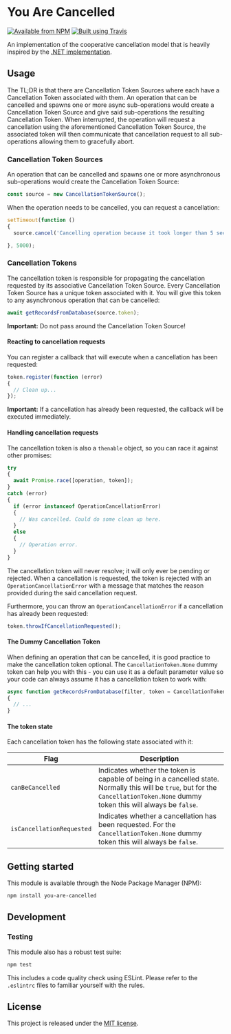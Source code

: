 # You Are Cancelled

[![Available from NPM](https://img.shields.io/npm/v/you-are-cancelled.svg?maxAge=900)](https://www.npmjs.com/package/you-are-cancelled)
[![Built using Travis](https://img.shields.io/travis/com/lsphillips/YouAreCancelled/master.svg?maxAge=900)](https://travis-ci.com/lsphillips/YouAreCancelled)

An implementation of the cooperative cancellation model that is heavily inspired by the [.NET implementation](https://docs.microsoft.com/en-us/dotnet/standard/threading/cancellation-in-managed-threads).

## Usage

The TL;DR is that there are Cancellation Token Sources where each have a Cancellation Token associated with them. An operation that can be cancelled and spawns one or more async sub-operations would create a Cancellation Token Source and give said sub-operations the resulting Cancellation Token. When interrupted, the operation will request a cancellation using the aforementioned Cancellation Token Source, the associated token will then communicate that cancellation request to all sub-operations allowing them to gracefully abort.

### Cancellation Token Sources

An operation that can be cancelled and spawns one or more asynchronous sub-operations would create the Cancellation Token Source:

``` js
const source = new CancellationTokenSource();
```

When the operation needs to be cancelled, you can request a cancellation:

``` js
setTimeout(function ()
{
  source.cancel('Cancelling operation because it took longer than 5 seconds.');

}, 5000);
```

### Cancellation Tokens

The cancellation token is responsible for propagating the cancellation requested by its associative Cancellation Token Source. Every Cancellation Token Source has a unique token associated with it. You will give this token to any asynchronous operation that can be cancelled:

``` js
await getRecordsFromDatabase(source.token);
```

**Important:** Do not pass around the Cancellation Token Source!

#### Reacting to cancellation requests

You can register a callback that will execute when a cancellation has been requested:

``` js
token.register(function (error)
{
  // Clean up...
});
```

**Important:** If a cancellation has already been requested, the callback will be executed immediately.

#### Handling cancellation requests

The cancellation token is also a `thenable` object, so you can race it against other promises:

``` js
try
{
  await Promise.race([operation, token]);
}
catch (error)
{
  if (error instanceof OperationCancellationError)
  {
    // Was cancelled. Could do some clean up here.
  }
  else
  {
    // Operation error.
  }
}
```

The cancellation token will never resolve; it will only ever be pending or rejected. When a cancellation is requested, the token is rejected with an `OperationCancellationError` with a message that matches the reason provided during the said cancellation request.

Furthermore, you can throw an `OperationCancellationError` if a cancellation has already been requested:

``` js
token.throwIfCancellationRequested();
```

#### The Dummy Cancellation Token

When defining an operation that can be cancelled, it is good practice to make the cancellation token optional. The `CancellationToken.None` dummy token can help you with this - you can use it as a default parameter value so your code can always assume it has a cancellation token to work with:

``` js
async function getRecordsFromDatabase(filter, token = CancellationToken.None)
{
  // ...
}
```

#### The token state

Each cancellation token has the following state associated with it:

| Flag                      | Description                                                                                                                                                                       |
| ------------------------- | --------------------------------------------------------------------------------------------------------------------------------------------------------------------------------- |
| `canBeCancelled`          | Indicates whether the token is capable of being in a cancelled state. Normally this will be `true`, but for the `CancellationToken.None` dummy token this will always be `false`. |
| `isCancellationRequested` | Indicates whether a cancellation has been requested. For the `CancellationToken.None` dummy token this will always be `false`.                                                    |

## Getting started

This module is available through the Node Package Manager (NPM):

``` sh
npm install you-are-cancelled
```

## Development

### Testing

This module also has a robust test suite:

``` sh
npm test
```

This includes a code quality check using ESLint. Please refer to the `.eslintrc` files to familiar yourself with the rules.

## License

This project is released under the [MIT license](LICENSE.txt).
